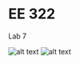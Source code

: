 # EE 322
Lab 7

![alt text](https://github.com/mik1245/EE-322/blob/main/Photos/Lab7/Capture1.JPG)
![alt text](https://github.com/mik1245/EE-322/blob/main/Photos/Lab7/Capture2.JPG)
